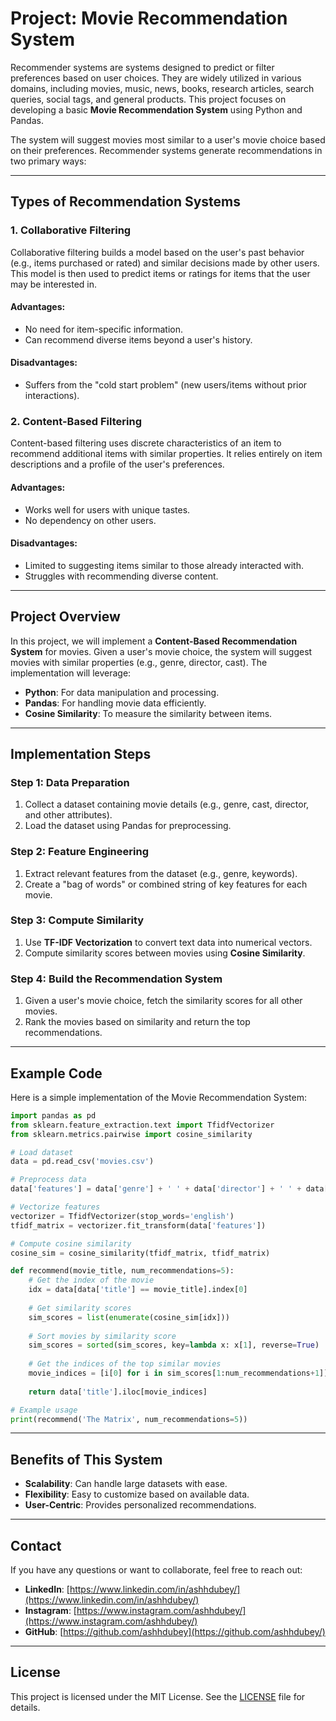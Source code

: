 # Project: Movie Recommendation System

Recommender systems are systems designed to predict or filter preferences based on user choices. They are widely utilized in various domains, including movies, music, news, books, research articles, search queries, social tags, and general products. This project focuses on developing a basic **Movie Recommendation System** using Python and Pandas. 

The system will suggest movies most similar to a user's movie choice based on their preferences. Recommender systems generate recommendations in two primary ways:

---

## Types of Recommendation Systems

### 1. Collaborative Filtering
Collaborative filtering builds a model based on the user's past behavior (e.g., items purchased or rated) and similar decisions made by other users. This model is then used to predict items or ratings for items that the user may be interested in. 

#### Advantages:
- No need for item-specific information.
- Can recommend diverse items beyond a user's history.

#### Disadvantages:
- Suffers from the "cold start problem" (new users/items without prior interactions).

### 2. Content-Based Filtering
Content-based filtering uses discrete characteristics of an item to recommend additional items with similar properties. It relies entirely on item descriptions and a profile of the user's preferences.

#### Advantages:
- Works well for users with unique tastes.
- No dependency on other users.

#### Disadvantages:
- Limited to suggesting items similar to those already interacted with.
- Struggles with recommending diverse content.

---

## Project Overview
In this project, we will implement a **Content-Based Recommendation System** for movies. Given a user's movie choice, the system will suggest movies with similar properties (e.g., genre, director, cast). The implementation will leverage:
- **Python**: For data manipulation and processing.
- **Pandas**: For handling movie data efficiently.
- **Cosine Similarity**: To measure the similarity between items.

---

## Implementation Steps

### Step 1: Data Preparation
1. Collect a dataset containing movie details (e.g., genre, cast, director, and other attributes).
2. Load the dataset using Pandas for preprocessing.

### Step 2: Feature Engineering
1. Extract relevant features from the dataset (e.g., genre, keywords).
2. Create a "bag of words" or combined string of key features for each movie.

### Step 3: Compute Similarity
1. Use **TF-IDF Vectorization** to convert text data into numerical vectors.
2. Compute similarity scores between movies using **Cosine Similarity**.

### Step 4: Build the Recommendation System
1. Given a user's movie choice, fetch the similarity scores for all other movies.
2. Rank the movies based on similarity and return the top recommendations.

---

## Example Code
Here is a simple implementation of the Movie Recommendation System:

```python
import pandas as pd
from sklearn.feature_extraction.text import TfidfVectorizer
from sklearn.metrics.pairwise import cosine_similarity

# Load dataset
data = pd.read_csv('movies.csv')

# Preprocess data
data['features'] = data['genre'] + ' ' + data['director'] + ' ' + data['cast']

# Vectorize features
vectorizer = TfidfVectorizer(stop_words='english')
tfidf_matrix = vectorizer.fit_transform(data['features'])

# Compute cosine similarity
cosine_sim = cosine_similarity(tfidf_matrix, tfidf_matrix)

def recommend(movie_title, num_recommendations=5):
    # Get the index of the movie
    idx = data[data['title'] == movie_title].index[0]
    
    # Get similarity scores
    sim_scores = list(enumerate(cosine_sim[idx]))
    
    # Sort movies by similarity score
    sim_scores = sorted(sim_scores, key=lambda x: x[1], reverse=True)
    
    # Get the indices of the top similar movies
    movie_indices = [i[0] for i in sim_scores[1:num_recommendations+1]]
    
    return data['title'].iloc[movie_indices]

# Example usage
print(recommend('The Matrix', num_recommendations=5))
```

---

## Benefits of This System
- **Scalability**: Can handle large datasets with ease.
- **Flexibility**: Easy to customize based on available data.
- **User-Centric**: Provides personalized recommendations.

---

## Contact
If you have any questions or want to collaborate, feel free to reach out:

- **LinkedIn**: [https://www.linkedin.com/in/ashhdubey/](https://www.linkedin.com/in/ashhdubey/)
- **Instagram**: [https://www.instagram.com/ashhdubey/](https://www.instagram.com/ashhdubey/)
- **GitHub**: [https://github.com/ashhdubey](https://github.com/ashhdubey/)

---

## License
This project is licensed under the MIT License. See the [LICENSE](LICENSE) file for details.
